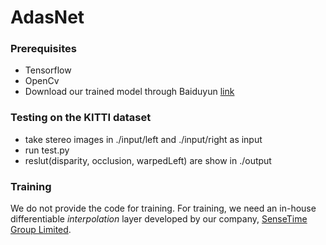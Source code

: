 # AdasNet

### Prerequisites
  - Tensorflow
  - OpenCv
  - Download our trained model through Baiduyun [link](https://pan.baidu.com/s/1c1GJzna)

### Testing on the KITTI dataset
  - take stereo images in ./input/left and ./input/right as input
  - run test.py
  - reslut(disparity, occlusion, warpedLeft) are show in ./output 

### Training
  We do not provide the code for training. For training, we need an in-house differentiable *interpolation* layer developed by our company, [SenseTime Group Limited](https://www.sensetime.com/).
